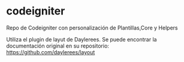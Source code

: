 # codeigniter
Repo de Codeigniter con personalización de Plantillas,Core y Helpers

Utiliza el plugin de layut de Daylerees. Se puede encontrar la documentación original en su repositorio:
https://github.com/daylerees/layout
